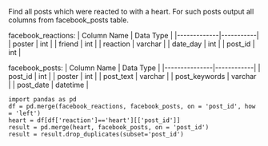 Find all posts which were reacted to with a heart. For such posts output all columns from facebook_posts table.

facebook_reactions:
| Column Name | Data Type |
|-------------|-----------|
| poster      | int       |
| friend      | int       |
| reaction    | varchar   |
| date_day    | int       |
| post_id     | int       |

facebook_posts:
| Column Name   | Data Type  |
|---------------|------------|
| post_id       | int        |
| poster        | int        |
| post_text     | varchar    |
| post_keywords | varchar    |
| post_date     | datetime   |

```
import pandas as pd
df = pd.merge(facebook_reactions, facebook_posts, on = 'post_id', how = 'left')
heart = df[df['reaction']=='heart'][['post_id']]
result = pd.merge(heart, facebook_posts, on = 'post_id')
result = result.drop_duplicates(subset='post_id')
```
